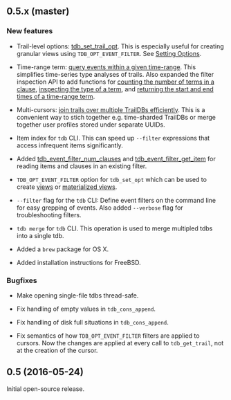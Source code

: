 
## 0.5.x (master)

### New features

  - Trail-level options: [tdb_set_trail_opt](http://traildb.io/docs/api/#tdb_set_trail_opt). This is especially useful for creating granular views using `TDB_OPT_EVENT_FILTER`. See [Setting Options](http://traildb.io/docs/api/#setting-options).

  - Time-range term: [query events within a given time-range](http://traildb.io/docs/api/#tdb_event_filter_add_time_range). This simplifies time-series type analyses of trails. Also expanded the filter inspection API to add functions for [counting the number of terms in a clause](http://traildb.io/docs/api/#tdb_event_filter_num_terms), [inspecting the type of a term](http://traildb.io/docs/api/#tdb_event_filter_get_term_type), and [returning the start and end times of a time-range term](http://traildb.io/docs/api/#tdb_event_filter_get_time_range).

  - Multi-cursors: [join trails over multiple TrailDBs efficiently](http://traildb.io/docs/api/#join-trails-with-multi-cursors). This is a convenient way to stich together e.g. time-sharded TrailDBs or merge together user profiles stored under separate UUIDs.

  - Item index for `tdb` CLI. This can speed up `--filter` expressions that access infrequent items
    significantly.

  - Added [tdb_event_filter_num_clauses](http://traildb.io/docs/api/#tdb_event_filter_num_clauses)
    and [tdb_event_filter_get_item](http://traildb.io/docs/api/#tdb_event_filter_get_item) for reading
    items and clauses in an existing filter.

  - `TDB_OPT_EVENT_FILTER` option for `tdb_set_opt` which can be used to create
    [views](http://traildb.io/docs/technical_overview/#return-a-subset-of-events-with-event-filters)
    or [materialized views](http://traildb.io/docs/technical_overview/#create-traildb-extracts-materialized-views).

  - `--filter` flag for the `tdb` CLI: Define event filters on the
    command line for easy grepping of events. Also added `--verbose` flag
    for troubleshooting filters.

  - `tdb merge` for `tdb` CLI. This operation is used to merge multipled tdbs into a single tdb.

  - Added a `brew` package for OS X.

  - Added installation instructions for FreeBSD.

### Bugfixes

  - Make opening single-file tdbs thread-safe.

  - Fix handling of empty values in `tdb_cons_append`.

  - Fix handling of disk full situations in `tdb_cons_append`.

  - Fix semantics of how `TDB_OPT_EVENT_FILTER` filters are applied to cursors.
    Now the changes are applied at every call to `tdb_get_trail`, not at the
    creation of the cursor.

## 0.5 (2016-05-24)

Initial open-source release.
